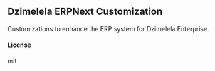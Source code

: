 ## Dzimelela ERPNext Customization

Customizations to enhance the ERP system for Dzimelela Enterprise.

#### License

mit
